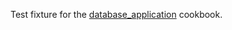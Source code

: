 Test fixture for the [database_application](https://github.com/ualaska-it/database_application) cookbook.
